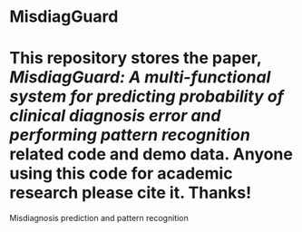 # MisdiagGuard
# This repository stores the paper, *MisdiagGuard: A multi-functional system for predicting probability of clinical diagnosis error and performing pattern recognition* related code and demo data. Anyone using this code for academic research please cite it. Thanks!
Misdiagnosis prediction and pattern recognition
